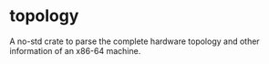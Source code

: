 # topology

A no-std crate to parse the complete hardware topology and other information of an x86-64 machine.

